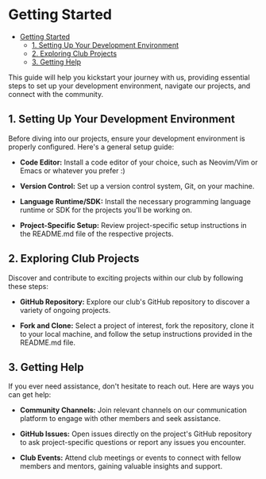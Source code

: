 # Getting Started

<!--toc:start-->
- [Getting Started](#getting-started)
  - [1. Setting Up Your Development Environment](#1-setting-up-your-development-environment)
  - [2. Exploring Club Projects](#2-exploring-club-projects)
  - [3. Getting Help](#3-getting-help)
<!--toc:end-->

This guide will help you kickstart your journey with us, providing essential steps to set up your development environment, navigate our projects, and connect with the community.

## 1. Setting Up Your Development Environment

Before diving into our projects, ensure your development environment is properly configured. Here's a general setup guide:

- **Code Editor:** Install a code editor of your choice, such as Neovim/Vim or Emacs or whatever you prefer :)

- **Version Control:** Set up a version control system, Git, on your machine.

- **Language Runtime/SDK:** Install the necessary programming language runtime or SDK for the projects you'll be working on.

- **Project-Specific Setup:** Review project-specific setup instructions in the README.md file of the respective projects.

## 2. Exploring Club Projects

Discover and contribute to exciting projects within our club by following these steps:


- **GitHub Repository:** Explore our club's GitHub repository to discover a variety of ongoing projects.

- **Fork and Clone:** Select a project of interest, fork the repository, clone it to your local machine, and follow the setup instructions provided in the README.md file.

## 3. Getting Help

If you ever need assistance, don't hesitate to reach out. Here are ways you can get help:


- **Community Channels:** Join relevant channels on our communication platform to engage with other members and seek assistance.

- **GitHub Issues:** Open issues directly on the project's GitHub repository to ask project-specific questions or report any issues you encounter.

- **Club Events:** Attend club meetings or events to connect with fellow members and mentors, gaining valuable insights and support.
